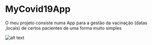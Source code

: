 # MyCovid19App
O meu projeto consiste numa App para a gestão da vacinação (datas ,locais) de certos pacientes de uma forma muito simples

![alt text](https://github.com/leocostaa/MyAppCovid19/blob/master/ERme.PNG)
